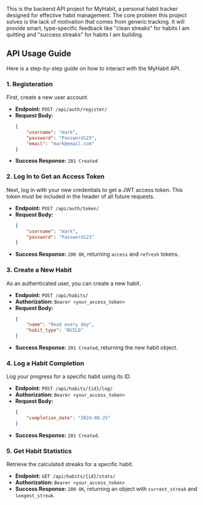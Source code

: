 This is the backend API project for MyHabit, a personal habit tracker designed for effective habit management. The core problem this project solves is the lack of motivation that comes from generic tracking. It will provide smart, type-specific feedback like "clean streaks" for habits I am quitting and "success streaks" for habits I am building.

## API Usage Guide

Here is a step-by-step guide on how to interact with the MyHabit API.

### 1. Registeration 

First, create a new user account.

*   **Endpoint:** `POST /api/auth/register/`
*   **Request Body:**
    ```json
    {
        "username": "mark",
        "password": "Password123",
        "email": "mark@email.com"
    }
    ```
*   **Success Response:** `201 Created`

### 2. Log In to Get an Access Token

Next, log in with your new credentials to get a JWT access token. This token must be included in the header of all future requests.

*   **Endpoint:** `POST /api/auth/token/`
*   **Request Body:**
    ```json
    {
        "username": "mark",
        "password": "Password123"
    }
    ```
*   **Success Response:** `200 OK`, returning `access` and `refresh` tokens.

### 3. Create a New Habit

As an authenticated user, you can create a new habit.

*   **Endpoint:** `POST /api/habits/`
*   **Authorization:** `Bearer <your_access_token>`
*   **Request Body:**
    ```json
    {
        "name": "Read every day",
        "habit_type": "BUILD"
    }
    ```
*   **Success Response:** `201 Created`, returning the new habit object.

### 4. Log a Habit Completion

Log your progress for a specific habit using its ID.

*   **Endpoint:** `POST /api/habits/{id}/log/`
*   **Authorization:** `Bearer <your_access_token>`
*   **Request Body:**
    ```json
    {
        "completion_date": "2024-08-25"
    }
    ```
*   **Success Response:** `201 Created`.

### 5. Get Habit Statistics

Retrieve the calculated streaks for a specific habit.

*   **Endpoint:** `GET /api/habits/{id}/stats/`
*   **Authorization:** `Bearer <your_access_token>`
*   **Success Response:** `200 OK`, returning an object with `current_streak` and `longest_streak`.